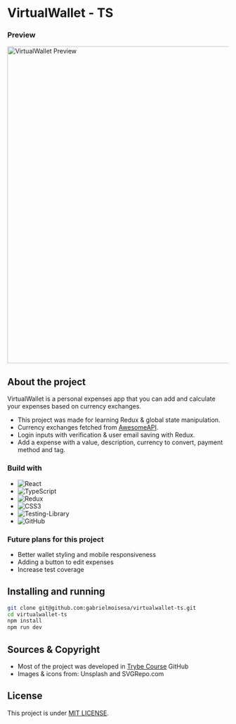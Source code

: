 # VirtualWallet - TS

### Preview
<img src="./src/assets/virtualwallet-preview.gif" alt="VirtualWallet Preview" width="720">

## About the project

VirtualWallet is a personal expenses app that you can add and calculate your expenses based on currency exchanges.

- This project was made for learning Redux & global state manipulation.
- Currency exchanges fetched from [AwesomeAPI](https://docs.awesomeapi.com.br/api-de-moedas).
- Login inputs with verification & user email saving with Redux.
- Add a expense with a value, description, currency to convert, payment method and tag.

### Build with

- ![React](https://img.shields.io/badge/react-%2320232a.svg?style=for-the-badge&logo=react&logoColor=%2361DAFB)
- ![TypeScript](https://img.shields.io/badge/typescript-%23007ACC.svg?style=for-the-badge&logo=typescript&logoColor=white)
- ![Redux](https://img.shields.io/badge/redux-%23593d88.svg?style=for-the-badge&logo=redux&logoColor=white)
- ![CSS3](https://img.shields.io/badge/css3-%231572B6.svg?style=for-the-badge&logo=css3&logoColor=white)
- ![Testing-Library](https://img.shields.io/badge/-TestingLibrary-%23E33332?style=for-the-badge&logo=testing-library&logoColor=white)
- ![GitHub](https://img.shields.io/badge/github-%23121011.svg?style=for-the-badge&logo=github&logoColor=white)

### Future plans for this project

- Better wallet styling and mobile responsiveness
- Adding a button to edit expenses
- Increase test coverage

## Installing and running

```bash
git clone git@github.com:gabrielmoisesa/virtualwallet-ts.git
cd virtualwallet-ts
npm install
npm run dev
```

## Sources & Copyright

- Most of the project was developed in [Trybe Course](https://github.com/tryber) GitHub
- Images & icons from: Unsplash and SVGRepo.com

## License

This project is under [MIT LICENSE](LICENSE).

